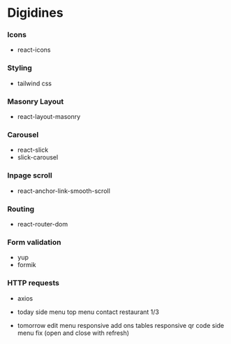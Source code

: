 # Digidines

### Icons
- react-icons

### Styling
- tailwind css

### Masonry Layout 
- react-layout-masonry

### Carousel
- react-slick
- slick-carousel

### Inpage scroll
- react-anchor-link-smooth-scroll

### Routing
- react-router-dom

### Form validation
- yup
- formik

### HTTP requests
- axios

- today
side menu
top menu
contact
restaurant 1/3

- tomorrow
edit menu responsive
add ons
tables responsive
qr code 
side menu fix (open and close with refresh)